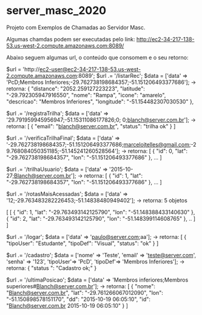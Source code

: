 # server_masc_2020
Projeto com Exemplos de Chamadas ao Servidor Masc.

Algumas chamdas podem ser executadas pelo link: http://ec2-34-217-138-53.us-west-2.compute.amazonaws.com:8089/

Abaixo seguem algumas url, o conteúdo que consomem e o seu retorno:



$url  = 'http://ec2-user@ec2-34-217-138-53.us-west-2.compute.amazonaws.com:8089';
$url  .= '/listarRec';
$data = ['data' => 'PcD;Membros Inferiores;-29.762738198684357;-51.151206493377686'];
-> retorna:
 {
    "distance": "2052.259127223223",
    "latitude": "-29.792305947916550",
    "nome": "Rampa",
    "icone": "amarelo",
    "descricao": "Membros Inferiores",
    "longitude": "-51.154482307030530"
  },
  
  


$url  .= '/registraTrilha';
$data = ['data' => '29.791959945956947;-51.15311086177826;0; 0;blanch@server.com.br'];
-> retorna:
[
  {
    "email": "blanch@server.com.br",
    "status": "trilha ok"
  }
]


$url  .= '/verificaTrilhaFinal';
$data = ['data' => '-29.762738198684357;-51.151206493377686;marcelojtelles@gmail.com;-29.768084050351185;-51.145241260528564'];
-> retorna:
[
  {
    "id": 0,
    "lat": "-29.762738198684357",
    "lon": "-51.151206493377686"
  },
...
]

$url  .= '/trilhaUsuario';
$data = ['data' => '2015-10-27;Blanch@server.com.br'];
-> retorna:
[
  {
    "id": 1,
    "lat": "-29.762738198684357",
    "lon": "-51.151206493377686"
  },
  ...
]

$url  .= '/rotasMaisAcessadas';
$data = ['data' => '12;-29.763483282226453;-51.14838480949402'];
-> retorna: 5 objetos

[
  [
    {
      "id": 1,
      "lat": "-29.763493142125790",
      "lon": "-51.148388433140630"
    },
    {
      "id": 2,
      "lat": "-29.763493142125790",
      "lon": "-51.148399114608765"
    },
    ..
  ]
 ]

$url  .= '/logar';
$data = ['data' => 'paulo@server.com;aa'];
-> retorna:
[
  {
    "tipoUser": "Estudante",
    "tipoDef": "Visual",
    "status": "ok"
  }
]


$url  .= '/cadastro';
$data = ['nome' => 'Teste',
		'email' => 'teste@server.com',
		'senha' => '123',
		'tipoUser'=> 'PcD',
		'tipoDef'=> 'Membros Inferiores'];
-> retorna:
{
  "status ": "Cadastro ok;"
}


$url  .= '/ultimaPosicao';
$data = ['data' => 'Membros inferiores;Membros superiores#Blanch@server.com.br'];
-> retorna:
[
  {
    "nome": "Blanch@server.com.br",
    "lat": "-29.761266067012090",
    "lon": "-51.150898578151170",
    "dd": "2015-10-19 06:05:10",
    "id": "Blanch@server.com.br 2015-10-19 06:05:10"
  }
]
